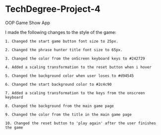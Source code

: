# TechDegree-Project-4

OOP Game Show App

I made the following changes to the style of the game:

    1. Changed the start game button font size to 25px.

    2. Changed the phrase hunter title font size to 65px.

    3. Changed the color from the onScreen keyboard keys to #242729

    4. Added a scaling transformation to the reset button when i hover

    5. Changed the background color when user loses to #d94545

    6. Changed the start background color to #2c4c90

    7. Added a scaling transformation to the keys from the onscreen keyboard

    8. Changed the background from the main game page

    9. Changed the color from the title in the main game page

    10. Changed the reset button to 'play again' after the user finishes the game
